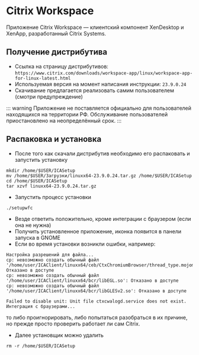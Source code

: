 # Citrix Workspace

Приложение Citrix Workspace — клиентский компонент XenDesktop и XenApp, разработанный Citrix Systems.

## Получение дистрибутива

- Ссылка на страницу дистрибутивов: `https://www.citrix.com/downloads/workspace-app/linux/workspace-app-for-linux-latest.html`
- Используемая версия на момент написания инструкции: `23.9.0.24`
- Скачивание предлагается реализовать самим пользователем (смотри предупреждение)

::: warning
Приложение не поставляется официально для пользователей находящихся на территории РФ.
Обслуживание пользователей приостановлено на неопределённый срок.
:::

## Распаковка и установка

- После того как скачали дистрибутив необходимо его распаковать и запустить установку

```shell
mkdir /home/$USER/ICASetup
mv /home/$USER/Загрузки/linuxx64-23.9.0.24.tar.gz /home/$USER/ICASetup
cd /home/$USER/ICASetup
tar xzvf linuxx64-23.9.0.24.tar.gz
```

- Запустить процесс установки
```shell
./setupwfc
```

- Везде ответить положительно, кроме интеграции с браузером (если она не нужна)
- Получить установленное приложение, иконка появится в панели запуска в GNOME
- Если во время установки возникли ошибки, например:
```
Настройка разрешений для файла...
cp: невозможно создать обычный файл '/home/user/ICAClient/linuxx64/ceb/CtxChromiumBrowser/thread_type.mojom.m.js': Отказано в доступе
cp: невозможно создать обычный файл '/home/user/ICAClient/linuxx64/bcr/libEGL.so': Отказано в доступе
cp: невозможно создать обычный файл '/home/user/ICAClient/linuxx64/bcr/libGLESv2.so': Отказано в доступе

Failed to disable unit: Unit file ctxcwalogd.service does not exist.
Интеграция с браузерами...
```
то либо проигнорировать, либо попытаться разобраться в их причине, но прежде просто проверить работает ли сам Citrix.

- Далее установщик можно удалить

```shell
rm -r /home/$USER/ICASetup
```
